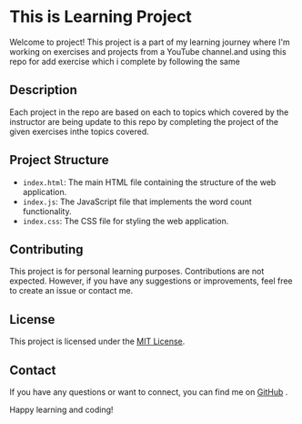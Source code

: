 # This is Learning Project

Welcome to project! This project is a part of my learning journey where I'm working on exercises and projects from a YouTube channel.and using this repo for add exercise which i complete by following the same

## Description
Each project in the repo are based on each to topics which covered by the instructor are being update to this repo by completing the project of the given exercises inthe topics covered.


## Project Structure

- `index.html`: The main HTML file containing the structure of the web application.
- `index.js`: The JavaScript file that implements the word count functionality.
- `index.css`: The CSS file for styling the web application.

## Contributing

This project is for personal learning purposes. Contributions are not expected. However, if you have any suggestions or improvements, feel free to create an issue or contact me.

## License

This project is licensed under the [MIT License](LICENSE).

## Contact

If you have any questions or want to connect, you can find me on [GitHub](https://github.com/BaskarTV) .

Happy learning and coding!
